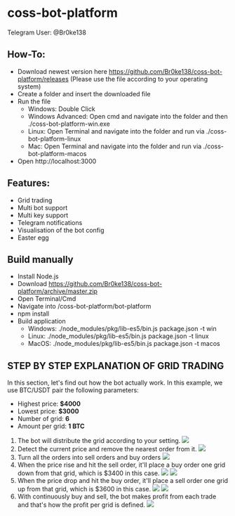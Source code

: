 # coss-bot-platform

Telegram User: @Br0ke138

## How-To:
- Download newest version here https://github.com/Br0ke138/coss-bot-platform/releases
  (Please use the file according to your operating system)
- Create a folder and insert the downloaded file
- Run the file 
  - Windows: Double Click
  - Windows Advanced: Open cmd and navigate into the folder and then ./coss-bot-platform-win.exe
  - Linux: Open Terminal and navigate into the folder and run via ./coss-bot-platform-linux
  - Mac: Open Terminal and navigate into the folder and run via ./coss-bot-platform-macos
- Open http://localhost:3000

## Features:
- Grid trading
- Multi bot support
- Multi key support
- Telegram notifications
- Visualisation of the bot config
- Easter egg

## Build manually
- Install Node.js
- Download https://github.com/Br0ke138/coss-bot-platform/archive/master.zip
- Open Terminal/Cmd
- Navigate into <path-to-the-bot-folder>/coss-bot-platform/bot-platform
- npm install
- Build application
  - Windows: ./node_modules/pkg/lib-es5/bin.js package.json -t win
  - Linux: ./node_modules/pkg/lib-es5/bin.js package.json -t linux
  - MacOS: ./node_modules/pkg/lib-es5/bin.js package.json -t macos

## STEP BY STEP EXPLANATION OF GRID TRADING 

In this section, let's find out how the bot actually work. In this example, we use BTC/USDT pair the following parameters:
* Highest price: **$4000**
* Lowest price: **$3000**
* Number of grid: **6**
* Amount per grid: **1 BTC**

1. The bot will distribute the grid according to your setting.
![](https://i.imgur.com/2Hx78IY.png)
2. Detect the current price and remove the nearest order from it.
![](https://i.imgur.com/pkUcxk8.png)
3. Turn all the orders into sell orders and buy orders
![](https://i.imgur.com/GdSYoF1.png)
4. When the price rise and hit the sell order, it'll place a buy order one grid down from that grid, which is $3400 in this case.
![](https://i.imgur.com/4OZr1Ox.png)
![](https://i.imgur.com/7Bn5Dk5.png)
5. When the price drop and hit the buy order, it'll place a sell order one grid up from that grid, which is $3600 in this case.
![](https://i.imgur.com/DL3qpb5.png)
![](https://i.imgur.com/1Y4wPnQ.png)
6. With continuously buy and sell, the bot makes profit from each trade and that's how the profit per grid is defined.
![](https://i.imgur.com/chvsPkL.png)
